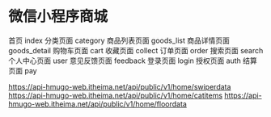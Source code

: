 # 微信小程序商城
首页              index
分类页面          category
商品列表页面      goods_list
商品详情页面      goods_detail
购物车页面        cart
收藏页面          collect
订单页面          order
搜索页面          search
个人中心页面        user
意见反馈页面        feedback
登录页面            login
授权页面            auth
结算页面            pay

https://api-hmugo-web.itheima.net/api/public/v1/home/swiperdata
https://api-hmugo-web.itheima.net/api/public/v1/home/catitems
https://api-hmugo-web.itheima.net/api/public/v1/home/floordata